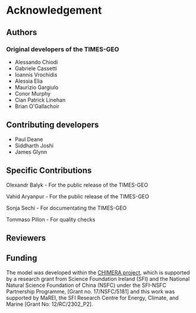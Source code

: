# Acknowledgement

## Authors
### Original developers of the TIMES-GEO
* Alessando Chiodi 
* Gabriele Cassetti 
* Ioannis Vrochidis 
* Alessia Elia
* Maurizio Gargiulo
* Conor Murphy
* Cian Patrick Linehan
* Brian O'Gallachoir


## Contributing developers
* Paul Deane
* Siddharth Joshi
* James Glynn


## Specific Contributions
Olexandr Balyk - For the public release of the TIMES-GEO

Vahid Aryanpur - For the public release of the TIMES-GEO

Sonja Sechi - For documentating the TIMES-GEO

Tommaso Pillon - For quality checks


## Reviewers


## Funding
The model was developed within the [CHIMERA project](https://www.marei.ie/project/chimera/), which is supported by a research grant from Science Foundation Ireland (SFI) and the National Natural Science Foundation of China (NSFC) under the SFI-NSFC Partnership Programme, [Grant no. 17/NSFC/5181] and this work was supported by MaREI, the SFI Research Centre for Energy, Climate, and Marine [Grant No: 12/RC/2302_P2].





